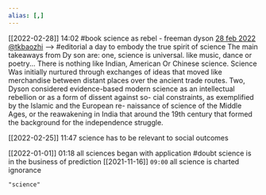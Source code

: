 ```yaml
---
alias: [,]
---
```


[[2022-02-28]] 14:02
#book science as rebel - freeman dyson [28 feb 2022 @tkbaozhi](https://t.me/tkbaozhi/1112) --> #editorial a day to embody the true spirit of science
The main takeaways from Dy son are: one, science is universal. like music, dance or poetry... There is nothing like Indian, American Or Chinese science. Science Was initially nurtured through exchanges of ideas that moved like merchandise between distant places over the ancient trade routes. Two, Dyson considered evidence-based modern science as an intellectual rebellion or as a form of dissent against so- cial constraints, as exemplified by the Islamic and the European re- naissance of science of the Middle Ages, or the reawakening in India that around the 19th century that formed the background for the independence struggle.

[[2022-02-25]] 11:47
science has to be relevant to social outcomes

[[2022-01-01]] 01:18
all sciences began with application #doubt
science is in the business of prediction
[[2021-11-16]]  `09:00`
all science is charted ignorance

```query
"science"
```